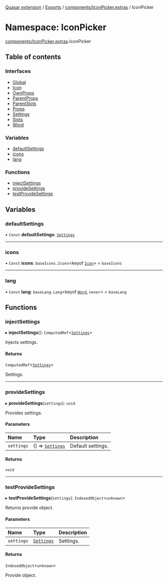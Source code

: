 [Quasar extension](../index.md) / [Exports](../modules.md) / [components/IconPicker.extras](components_IconPicker_extras.md) / IconPicker

# Namespace: IconPicker

[components/IconPicker.extras](components_IconPicker_extras.md).IconPicker

## Table of contents

### Interfaces

- [Global](../interfaces/components_IconPicker_extras.IconPicker.Global.md)
- [Icon](../interfaces/components_IconPicker_extras.IconPicker.Icon.md)
- [OwnProps](../interfaces/components_IconPicker_extras.IconPicker.OwnProps.md)
- [ParentProps](../interfaces/components_IconPicker_extras.IconPicker.ParentProps.md)
- [ParentSlots](../interfaces/components_IconPicker_extras.IconPicker.ParentSlots.md)
- [Props](../interfaces/components_IconPicker_extras.IconPicker.Props.md)
- [Settings](../interfaces/components_IconPicker_extras.IconPicker.Settings.md)
- [Slots](../interfaces/components_IconPicker_extras.IconPicker.Slots.md)
- [Word](../interfaces/components_IconPicker_extras.IconPicker.Word.md)

### Variables

- [defaultSettings](components_IconPicker_extras.IconPicker.md#defaultsettings)
- [icons](components_IconPicker_extras.IconPicker.md#icons)
- [lang](components_IconPicker_extras.IconPicker.md#lang)

### Functions

- [injectSettings](components_IconPicker_extras.IconPicker.md#injectsettings)
- [provideSettings](components_IconPicker_extras.IconPicker.md#providesettings)
- [testProvideSettings](components_IconPicker_extras.IconPicker.md#testprovidesettings)

## Variables

### defaultSettings

• `Const` **defaultSettings**: [`Settings`](../interfaces/components_IconPicker_extras.IconPicker.Settings.md)

___

### icons

• `Const` **icons**: `baseIcons.Icons`<keyof [`Icon`](../interfaces/components_IconPicker_extras.IconPicker.Icon.md)\> = `baseIcons`

___

### lang

• `Const` **lang**: `baseLang.Lang`<keyof [`Word`](../interfaces/components_IconPicker_extras.IconPicker.Word.md), `never`\> = `baseLang`

## Functions

### injectSettings

▸ **injectSettings**(): `ComputedRef`<[`Settings`](../interfaces/components_IconPicker_extras.IconPicker.Settings.md)\>

Injects settings.

#### Returns

`ComputedRef`<[`Settings`](../interfaces/components_IconPicker_extras.IconPicker.Settings.md)\>

Settings.

___

### provideSettings

▸ **provideSettings**(`settings`): `void`

Provides settings.

#### Parameters

| Name | Type | Description |
| :------ | :------ | :------ |
| `settings` | () => [`Settings`](../interfaces/components_IconPicker_extras.IconPicker.Settings.md) | Default settings. |

#### Returns

`void`

___

### testProvideSettings

▸ **testProvideSettings**(`settings`): `IndexedObject`<`unknown`\>

Returns provide object.

#### Parameters

| Name | Type | Description |
| :------ | :------ | :------ |
| `settings` | [`Settings`](../interfaces/components_IconPicker_extras.IconPicker.Settings.md) | Settings. |

#### Returns

`IndexedObject`<`unknown`\>

Provide object.
